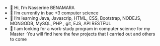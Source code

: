 - 👋 Hi, I’m Nasserine BENAMARA
- 🌱 I’m currently in bac +3 computer science
- 👀 I’m learning Java, Javascrip, HTML, CSS, Bootstrap, NODEJS, MONGODB, MySQL, PHP , git, EJS, API RESTFUL
- 💞️ I am looking for a work-study program in computer science for my Master
-You will find here the few projects that I carried out and others to come


